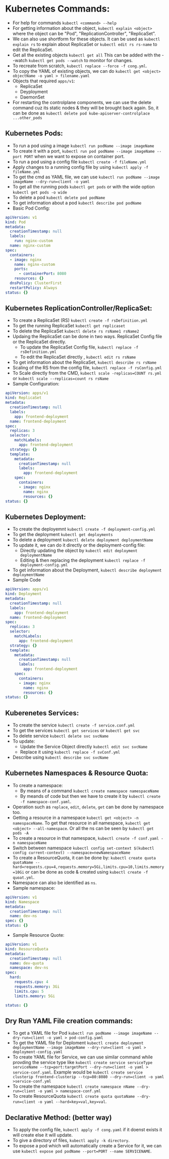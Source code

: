 # Kubernetes Commands:

* For help for commands `kubectl <command> --help`
* For getting information about the object, `kubectl explain <object>` where the object can be "Pod", "ReplicationController", "ReplicaSet". 
* We can also use shortform for these objects. It can be used as `kubectl explain rs` to explain about ReplicaSet or `kubectl edit rs rs-name` to edit the ReplicaSet.
* Get all the existing objects `kubectl get all` This can be added with the --watch `kubectl get pods --watch` to monitor for changes.
* To recreate from scratch, `kubectl replace --force -f cong.yml`. 
* To copy the YAML of existing objects, we can do `kubectl get <object> objectName -o yaml > filename.yaml`
* Objects that required `apps/v1`: 
  * ReplicaSet
  * Deyployment
  * DaemonSet
* For restarting the controlplane components, we can use the delete command cuz its static nodes & they will be brought back again. So, it can be done as `kubectl delete pod kube-apiserver-controlplace ...other_pods`

## Kubernetes Pods:
* To run a pod using a image `kubectl run podName --image imageName`
* To create it with a port, `kubectl run pod podName --image imageName --port PORT` when we want to expose on container port.
* To run a pod using a config file `kubectl create -f fileName.yml`
* Apply changes to a running config file by using `kubectl apply -f fileName.yml`
* To get the cmd as YAML file, we can use `kubectl run podName --image imageName --dry-run=client -o yaml`
* To get all the running pods `kubectl get pods` or with the wide option `kubectl get pods -o wide`
* To delete a pod `kubectl delete pod podName`
* To get information about a pod `kubectl describe pod podName`
* Basic Pod Config:
```yaml
apiVersion: v1
kind: Pod
metadata:
  creationTimestamp: null
  labels:
    run: nginx-custom
  name: nginx-custom
spec:
  containers:
  - image: nginx
    name: nginx-custom
    ports:
      - containerPort: 8080
    resources: {}
  dnsPolicy: ClusterFirst
  restartPolicy: Always
status: {}
```

## Kubernetes ReplicationController/ReplicaSet:
* To create a ReplicaSet (RS) `kubectl create -f rsDefinition.yml`
* To get the running ReplicaSet `kubectl get replicaset`
* To delete the ReplicaSet `kubectl delete rs rsName1 rsName2`
* Updaing the ReplicaSet can be done in two ways. ReplicaSet Config file or the ReplicaSet directly.
    * To update the ReplicaSet Config file, `kubectl replace -f rsDefinition.yml`
    * To edit the ReplicaSet directly , `kubectl edit rs rsName`
* To get information about the ReplicaSet, `kubectl describe rs rsName`
* Scaling of the RS from the config file, `kubectl replace -f rsConfig.yml`
* To Scale directly from the CMD, `kubectl scale -replicas=COUNT rs.yml` or `kubectl scale --replicas=count rs rsName`
* Sample Configuration:
```yaml
apiVersion: apps/v1
kind: ReplicaSet
metadata:
  creationTimestamp: null
  labels:
    app: frontend-deployment
  name: frontend-deployment
spec:
  replicas: 3
  selector:
    matchLabels:
      app: frontend-deployment
  strategy: {}
  template:
    metadata:
      creationTimestamp: null
      labels:
        app: frontend-deployment
    spec:
      containers:
      - image: nginx
        name: nginx
        resources: {}
status: {}
```

## Kubernetes Deployment:
* To create the deployemnt `kubectl create -f deployment-config.yml`
* To get the deployment `kubectl get deployments`
* To delete a deployment `kubectl delete deployment deploymentName`
* To update it, we can do it directly or the deployment-config file:
    * Directly updating the object by `kubectl edit deployment deploymentName`
    * Editing & then replacing the deployment `kubectl replace -f deployment-config.yml`
* To get information about the Deployment, `kubectl describe deployment deploymentName`
* Sample Code
```yaml
apiVersion: apps/v1
kind: Deployment
metadata:
  creationTimestamp: null
  labels:
    app: frontend-deployment
  name: frontend-deployment
spec:
  replicas: 3
  selector:
    matchLabels:
      app: frontend-deployment
  strategy: {}
  template:
    metadata:
      creationTimestamp: null
      labels:
        app: frontend-deployment
    spec:
      containers:
      - image: nginx
        name: nginx
        resources: {}
status: {}
```

## Kuberenetes Services:
* To create the service `kubectl create -f service.conf.yml`
* To get the services `kubectl get services` or `kubectl get svc`
* To delete service `kubectl delete svc svcName`
* To update:
    * Update the Service Object directly `kubectl edit svc svcName`
    * Replace it using `kubectl replace -f svConf.yml`
* Describe using `kubectl describe svc svcName`

## Kubernetes Namespaces & Resource Quota:
* To create a namespace:
    * By means of a command `kubectl create namespace namespaceName`
    * By meands of code but then we have to create it by `kubectl create -f namespace-conf.yaml`.
* Operation such as `replace`, `edit`, `delete`, `get` can be done by namespace too.
* Getting a resource in a namespace `kubectl get <object> -n namespaceName`. To get that resource in all namespace, `kubectl get <object> --all-namespace`. Or all the ns can be seen by `kubectl get pods -A`
* To create a resource in that namespace, `kubectl create -f conf.yaml -n namespaceName`
* Switch between namespace `kubectl config set-context $(kubectl config current-context) --namespace=newNamespaceName`
* To create a ResourceQuota, it can be done by: `kubectl create quota quotaName --hard=requests.cpu=4,requests.memory=5Gi,limits.cpu=10,limits.memory=10Gi` or can be done as code & created using `kubectl create -f quoat.yml`.
* Namespace can also be identified as `ns`. 
* Sample namespace:
```yaml
apiVersion: v1
kind: Namespace
metadata:
  creationTimestamp: null
  name: dev-ns
spec: {}
status: {}
```
* Sample Resource Quote:
```yaml
apiVersion: v1
kind: ResourceQuota
metadata:
  creationTimestamp: null
  name: dev-quota
  namespace: dev-ns
spec: 
  hard:
    requests.cpu: 4
    requests.memory: 3Gi
    limits.cpu: 5
    limits.memory: 5Gi

status: {}
```

## Dry Run YAML File creation commands:
* To get a YAML file for Pod `kubectl run podName --image imageName --dry-run=client -o yaml > pod-config.yaml`
* To get the YAML file for Deploment `kubectl create deployment deploymentName --image imageName --dry-run=client -o yaml > deployment-config.yaml`
* To create YAML file for Service, we can use similar command while provding the service type like `kubectl create service serviceType serviceName --tcp=port:targetPort --dry-run=client -o yaml > service-conf.yaml`. Example would be `kubectl create service clusterip frontend-clusterip --tcp=80:8080 --dry-run=client -o yaml >service-conf.yml`
* To create the namespace `kubectl create namespace nName --dry-run=client -o yaml > namespace-conf.yml`
* To create ResourceQuota `kubectl create quota quotaName --dry-run=client -o yaml --hard=key=val,key=val`. 

## Declarative Method: (better way)
* To apply the config file, `kubectl apply -f cong.yaml` if it doenst exists it will create else it will update.
* To give a directory of files, `kubectl apply -k directory`. 
* To expose a pod which will automatically create a Service for it, we can use `kubectl expose pod podName --port=PORT --name SERVICENAME`.